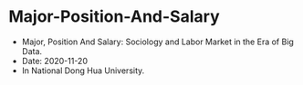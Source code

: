 # Major-Position-And-Salary
- Major, Position And Salary: Sociology and Labor Market in the Era of Big Data.
- Date: 2020-11-20
- In National Dong Hua University.
